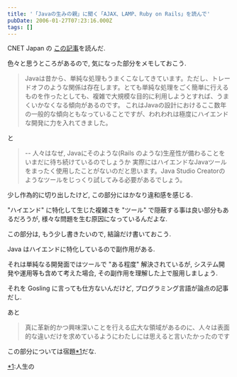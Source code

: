 ```yaml
---
title: '「Javaの生みの親」に聞く「AJAX、LAMP、Ruby on Rails」を読んで'
pubDate: 2006-01-27T07:23:16.000Z
tags: []
---
```


CNET Japan の [この記事](http://japan.cnet.com/interview/story/0,2000050154,20094959,00.htm)を読んだ.

色々と思うところがあるので, 気になった部分をメモしておこう.

> Javaは昔から、単純な処理もうまくこなしてきています。ただし、トレードオフのような関係は存在します。とても単純な処理をごく簡単に行えるものを作ったとしても、複雑で大規模な目的に利用しようとすれば、うまくいかなくなる傾向があるのです。
> これはJavaの設計におけるここ数年の一般的な傾向ともなっていることですが、われわれは極度にハイエンドな開発に力を入れてきました。

と

> -- 人々はなぜ, Javaにそのような(Rails のような)生産性が備わることをいまだに待ち続けているのでしょうか
> 実際にはハイエンドなJavaツールをまったく使用したことがないのだと思います。Java Studio Creatorのようなツールをじっくり試してみる必要があるでしょう。

少し作為的に切り出したけど, この部分にはかなり違和感を感じる.

"ハイエンド" に特化して生じた複雑さを "ツール" で隠蔽する事は良い部分もあるだろうが, 様々な問題を生む原因になっているんだよな.

この部分は, もう少し書きたいので, 結論だけ書いておこう.

Java はハイエンドに特化しているので副作用がある.

それは単純なる開発面ではツールで "ある程度" 解決されているが, システム開発や運用等も含めて考えた場合, その副作用を理解した上で服用しましょう.

それを Gosling に言っても仕方ないんだけど, プログラミング言語が論点の記事だし.

あと

> 真に革新的かつ興味深いことを行える広大な領域があるのに、人々は表面的な違いだけを求めているようにわたしには思えると言いたかったのです

この部分については宿題[\*1](#f-973eb1d5)だな.

[\*1](#fn-973eb1d5):人生の
